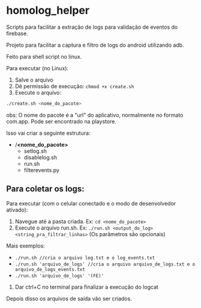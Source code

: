 # homolog_helper
Scripts para facilitar a extração de logs para validação de eventos do firebase.


Projeto para facilitar a captura e filtro de logs do android utilizando adb.

Feito para shell script no linux.

Para executar (no Linux):
1) Salve o arquivo
2) Dê permissão de execução: `chmod +x create.sh`
3) Execute o arquivo:
```sh
./create.sh <nome_do_pacote>
```
obs: O nome do pacote é a "url" do aplicativo, normalmente no formato com.app. Pode ser encontrado na playstore.

Isso vai criar a seguinte estrutura: 

- /**<nome_do_pacote>**
  - setlog.sh
  - disablelog.sh
  - run.sh
  - filterevents.py

## Para coletar os logs: 
Para executar (com o celular conectado e o modo de desenvolvedor ativado):
1) Navegue até a pasta criada. Ex: `cd <nome_do_pacote>`
2) Execute o arquivo run.sh. Ex: `./run.sh <output_do_log> <string_pra_filtrar_linhas>` (Os parâmetros são opcionais)


Mais exemplos: 
- `./run.sh //cria o arquivo log.txt e o log_events.txt`
- `./run.sh 'arquivo_de_logs' //cria o arquivo arquivo_de_logs.txt e o arquivo_de_logs_events.txt`
- `./run.sh 'arquivo_de_logs' '(FE)'`
1) Dar ctrl+C no terminal para finalizar a execução do logcat


Depois disso os arquivos de saída vão ser criados. 

